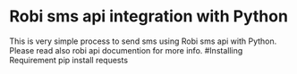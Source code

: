 # Robi sms api integration with Python


This is very simple process to send sms using Robi sms api with Python.
Please read also robi api documention for more info.
#Installing Requirement
pip install requests


